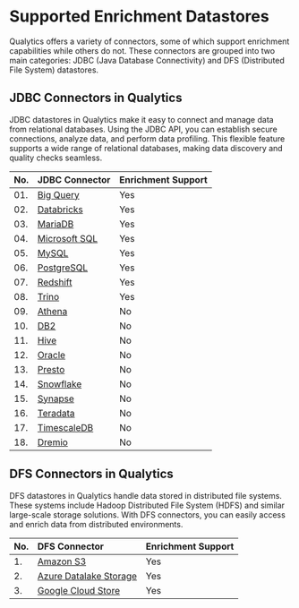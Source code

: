 # Supported Enrichment Datastores

Qualytics offers a variety of connectors, some of which support enrichment capabilities while others do not. These connectors are grouped into two main categories: JDBC (Java Database Connectivity) and DFS (Distributed File System) datastores.

## JDBC Connectors in Qualytics

JDBC datastores in Qualytics make it easy to connect and manage data from relational databases. Using the JDBC API, you can establish secure connections, analyze data, and perform data profiling. This flexible feature supports a wide range of relational databases, making data discovery and quality checks seamless.

|          No. |              JDBC Connector |      Enrichment Support |
| :---- | :---- | :---- |
|        01. |              [Big Query](../add-datastores/bigquery.md#add-enrichment-datastore) |             Yes |
|        02. |              [Databricks](../add-datastores/databricks.md#add-enrichment-datastore) | Yes |
|        03. |              [MariaDB](../add-datastores/maria-db.md#add-enrichment-datastore) | Yes |
|        04. |              [Microsoft SQL](../add-datastores/microsoft-sql-server.md#add-enrichment-datastore) | Yes |
|        05. |              [MySQL](../add-datastores/mysql.md#add-enrichment-datastore) |             Yes |
|        06. |             [PostgreSQL](../add-datastores/postgresql.md#add-enrichment-datastore) | Yes |
|        07. |             [Redshift](../add-datastores/redshift.md#add-enrichment-datastore) |             Yes |
|        08. |             [Trino](../add-datastores/trino.md#add-enrichment-datastore) | Yes |
|        09. |             [Athena](../add-datastores/athena.md#add-enrichment-datastore) | No |
|        10. |             [DB2](../add-datastores/db2.md#add-enrichment-datastore) | No |
|        11. |             [Hive](../add-datastores/hive.md#add-enrichment-datastore) | No |
|        12. |             [Oracle](../add-datastores/oracle.md#add-enrichment-datastore) | No |
|        13. |             [Presto](../add-datastores/presto.md#add-enrichment-datastore) | No |
|        14. |             [Snowflake](../add-datastores/snowflake.md#add-enrichment-datastore-connection) |             No |
|        15. |             [Synapse](../add-datastores/synapse.md#add-enrichment-datastore) |             No |
|        16. |             [Teradata](../add-datastores/teradata.md#add-enrichment-datastore) |             No |
|        17. |             [TimescaleDB](../add-datastores/timescale-db.md#add-enrichment-datastore) |             No |
|        18. |             [Dremio](../add-datastores/dremio.md#add-enrichment-datastore) |             No |

## DFS Connectors in Qualytics

DFS datastores in Qualytics handle data stored in distributed file systems. These systems include Hadoop Distributed File System (HDFS) and similar large-scale storage solutions. With DFS connectors, you can easily access and enrich data from distributed environments.

|            No. |               DFS Connector |   Enrichment Support |
| :---- | :---- | :---- |
|           1. |          [Amazon S3](../add-datastores/amazon-s3.md#add-enrichment-datastore) |            Yes |
|           2. |           [Azure Datalake Storage](../add-datastores/azure-datalake-storage.md#add-enrichment-datastore) |            Yes |
|           3. |          [Google Cloud Store](../add-datastores/google-cloud-storage.md#add-enrichment-datastore) |            Yes |
